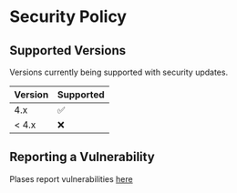 # Security Policy

## Supported Versions

Versions currently being supported with security updates.

| Version |     Supported      |
|---------|--------------------|
| 4.x     | :white_check_mark: |
| < 4.x   | :x:                |

## Reporting a Vulnerability

Plases report vulnerabilities [here](https://github.com/Sundsvallskommun/dept44)
